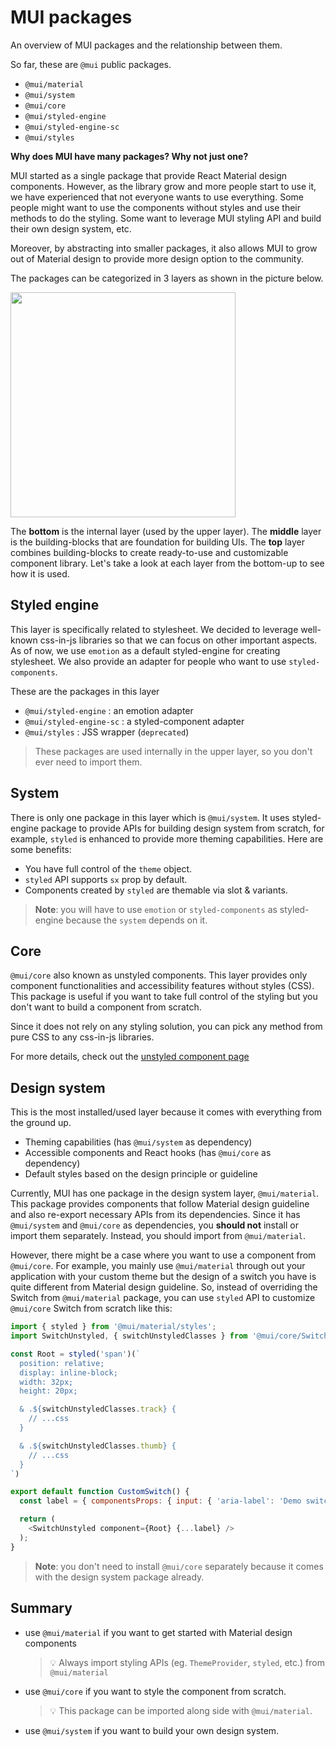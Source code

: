 # MUI packages

<p class="description">An overview of MUI packages and the relationship between them.</p>

So far, these are `@mui` public packages.

- `@mui/material`
- `@mui/system`
- `@mui/core`
- `@mui/styled-engine`
- `@mui/styled-engine-sc`
- `@mui/styles`

**Why does MUI have many packages? Why not just one?**

MUI started as a single package that provide React Material design components. However, as the library grow and more people start to use it, we have experienced that not everyone wants to use everything. Some people might want to use the components without styles and use their methods to do the styling. Some want to leverage MUI styling API and build their own design system, etc.

Moreover, by abstracting into smaller packages, it also allows MUI to grow out of Material design to provide more design option to the community.

The packages can be categorized in 3 layers as shown in the picture below.

<img src="/static/images/packages/mui-packages.jpeg" style="width: 360px; max-width: 100%;" />

The **bottom** is the internal layer (used by the upper layer). The **middle** layer is the building-blocks that are foundation for building UIs. The **top** layer combines building-blocks to create ready-to-use and customizable component library. Let's take a look at each layer from the bottom-up to see how it is used.

## Styled engine

This layer is specifically related to stylesheet. We decided to leverage well-known css-in-js libraries so that we can focus on other important aspects. As of now, we use `emotion` as a default styled-engine for creating stylesheet. We also provide an adapter for people who want to use `styled-components`.

These are the packages in this layer

- `@mui/styled-engine` : an emotion adapter
- `@mui/styled-engine-sc` : a styled-component adapter
- `@mui/styles` : JSS wrapper (`deprecated`)

> These packages are used internally in the upper layer, so you don't ever need to import them.

## System

There is only one package in this layer which is `@mui/system`. It uses styled-engine package to provide APIs for building design system from scratch, for example, `styled` is enhanced to provide more theming capabilities. Here are some benefits:

- You have full control of the `theme` object.
- `styled` API supports `sx` prop by default.
- Components created by `styled` are themable via slot & variants.

> **Note**: you will have to use `emotion` or `styled-components` as styled-engine because the `system` depends on it.

## Core

`@mui/core` also known as unstyled components. This layer provides only component functionalities and accessibility features without styles (CSS). This package is useful if you want to take full control of the styling but you don't want to build a component from scratch. 

Since it does not rely on any styling solution, you can pick any method from pure CSS to any css-in-js libraries.

For more details, check out the [unstyled component page](/customization/unstyled-components/)

## Design system

This is the most installed/used layer because it comes with everything from the ground up.

- Theming capabilities (has `@mui/system` as dependency)
- Accessible components and React hooks (has `@mui/core` as dependency)
- Default styles based on the design principle or guideline

Currently, MUI has one package in the design system layer, `@mui/material`. This package provides components that follow Material design guideline and also re-export necessary APIs from its dependencies. Since it has `@mui/system` and `@mui/core` as dependencies, you **should not** install or import them separately. Instead, you should import from `@mui/material`.

However, there might be a case where you want to use a component from `@mui/core`. For example, you mainly use `@mui/material` through out your application with your custom theme but the design of a switch you have is quite different from Material design guideline. So, instead of overriding the Switch from `@mui/material` package, you can use `styled` API to customize `@mui/core` Switch from scratch like this:

```js
import { styled } from '@mui/material/styles';
import SwitchUnstyled, { switchUnstyledClasses } from '@mui/core/SwitchUnstyled';

const Root = styled('span')(`
  position: relative;
  display: inline-block;
  width: 32px;
  height: 20px;

  & .${switchUnstyledClasses.track} {
    // ...css
  }

  & .${switchUnstyledClasses.thumb} {
    // ...css
  }
`)

export default function CustomSwitch() {
  const label = { componentsProps: { input: { 'aria-label': 'Demo switch' } } };

  return (
    <SwitchUnstyled component={Root} {...label} />
  );
}
```

> **Note**: you don't need to install `@mui/core` separately because it comes with the design system package already.

## Summary

- use `@mui/material` if you want to get started with Material design components 
  > 💡 Always import styling APIs (eg. `ThemeProvider`, `styled`, etc.) from `@mui/material`
- use `@mui/core` if you want to style the component from scratch.
  > 💡 This package can be imported along side with `@mui/material`.
- use `@mui/system` if you want to build your own design system.
